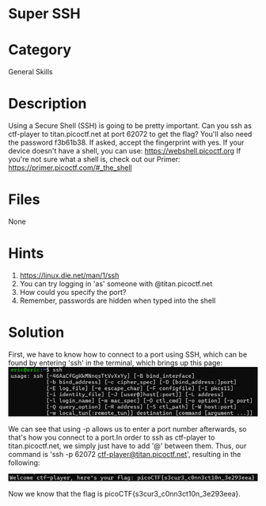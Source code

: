 # Super SSH
# Category
General Skills
# Description
Using a Secure Shell (SSH) is going to be pretty important.
Can you ssh as ctf-player to titan.picoctf.net at port 62072 to get the flag?
You'll also need the password f3b61b38. If asked, accept the fingerprint with yes.
If your device doesn't have a shell, you can use: https://webshell.picoctf.org
If you're not sure what a shell is, check out our Primer: https://primer.picoctf.com/#_the_shell
# Files
None
# Hints
1. https://linux.die.net/man/1/ssh
2. You can try logging in 'as' someone with <user>@titan.picoctf.net
3. How could you specify the port?
4. Remember, passwords are hidden when typed into the shell
# Solution
First, we have to know how to connect to a port using SSH, which can be found by entering 'ssh' in the terminal, which brings up this page:
![alt text](image.png)

We can see that using -p allows us to enter a port number afterwards, so that's how you connect to a port.In order to ssh as ctf-player to titan.picoctf.net, we simply just have to add '@' between them. Thus, our command is 'ssh -p 62072 ctf-player@titan.picoctf.net', resulting in the following:

![alt text](image-1.png)

Now we know that the flag is picoCTF{s3cur3_c0nn3ct10n_3e293eea}.
